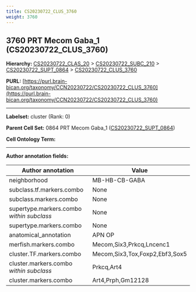 ```yaml
---
title: CS20230722_CLUS_3760
weight: 3760
---
```

## 3760 PRT Mecom Gaba_1 (CS20230722_CLUS_3760)
<b>Hierarchy: </b>
[CS20230722_CLAS_20](../CS20230722_CLAS_20) >
[CS20230722_SUBC_210](../CS20230722_SUBC_210) >
[CS20230722_SUPT_0864](../CS20230722_SUPT_0864) >
[CS20230722_CLUS_3760](../CS20230722_CLUS_3760)

**PURL:** [https://purl.brain-bican.org/taxonomy/CCN20230722/CS20230722_CLUS_3760](https://purl.brain-bican.org/taxonomy/CCN20230722/CS20230722_CLUS_3760)

---


**Labelset:** cluster (Rank: 0)

**Parent Cell Set:** 0864 PRT Mecom Gaba_1 ([CS20230722_SUPT_0864](../CS20230722_SUPT_0864))



**Cell Ontology Term:** 

[MARKER GENES.]: #


---

[TRANSFERRED ANNOTATIONS.]: #


[AUTHOR ANNOTATION FIELDS.]: #


**Author annotation fields:**

| Author annotation | Value |
|-------------------|-------|
|neighborhood|MB-HB-CB-GABA|
|subclass.tf.markers.combo|None|
|subclass.markers.combo|None|
|supertype.markers.combo _within subclass_|None|
|supertype.markers.combo|None|
|anatomical_annotation|APN OP|
|merfish.markers.combo|Mecom,Six3,Prkcq,Lncenc1|
|cluster.TF.markers.combo|Mecom,Six3,Tox,Foxp2,Ebf3,Sox5|
|cluster.markers.combo _within subclass_|Prkcq,Art4|
|cluster.markers.combo|Art4,Prph,Gm12128|
